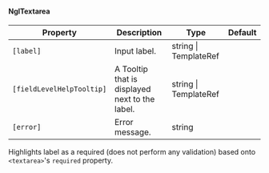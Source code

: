 ### <ngl-textarea>
#### NglTextarea

| Property | Description | Type | Default |
| -------- | ----------- | ---- | ------- |
| `[label]` | Input label. | string \| TemplateRef | |
| `[fieldLevelHelpTooltip]` | A Tooltip that is displayed next to the label. | string \| TemplateRef | |
| `[error]` | Error message. | string | |

Highlights label as a required (does not perform any validation) based onto `<textarea>`'s `required` property.
